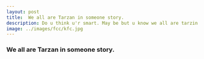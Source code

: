 ```yaml
---
layout: post
title:  We all are Tarzan in someone story.
description: Do u think u'r smart. May be but u know we all are tarzin in someone's story
image: ../images/fcc/kfc.jpg
---
```

### We all are Tarzan in someone story.
